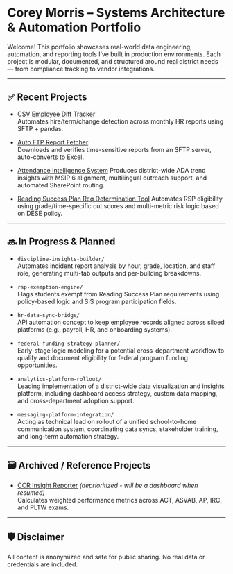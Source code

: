 # Corey Morris – Systems Architecture & Automation Portfolio

Welcome! This portfolio showcases real-world data engineering, automation, and reporting tools I’ve built in production environments. Each project is modular, documented, and structured around real district needs — from compliance tracking to vendor integrations.

---

## ✅ Recent Projects
- [CSV Employee Diff Tracker](https://github.com/coreym7/CSV-Comparator)  
  Automates hire/term/change detection across monthly HR reports using SFTP + pandas.

- [Auto FTP Report Fetcher](https://github.com/coreym7/Auto-FTP-Report)  
  Downloads and verifies time-sensitive reports from an SFTP server, auto-converts to Excel.

- [Attendance Intelligence System](https://github.com/coreym7/attendance-intelligence-system)
  Produces district-wide ADA trend insights with MSIP 6 alignment, multilingual outreach support, and automated SharePoint routing.

- [Reading Success Plan Req Determination Tool](https://github.com/coreym7/rsp-determination-tool)
  Automates RSP eligibility using grade/time-specific cut scores and multi-metric risk logic based on DESE policy.
---

## 🔜  In Progress & Planned

- `discipline-insights-builder/`  
  Automates incident report analysis by hour, grade, location, and staff role, generating multi-tab outputs and per-building breakdowns.
  
- `rsp-exemption-engine/`  
  Flags students exempt from Reading Success Plan requirements using policy-based logic and SIS program participation fields.
  
- `hr-data-sync-bridge/`  
  API automation concept to keep employee records aligned across siloed platforms (e.g., payroll, HR, and onboarding systems).
  
- `federal-funding-strategy-planner/`  
  Early-stage logic modeling for a potential cross-department workflow to qualify and document eligibility for federal program funding opportunities.
  
- `analytics-platform-rollout/`  
  Leading implementation of a district-wide data visualization and insights platform, including dashboard access strategy, custom data mapping, and cross-department adoption support.
  
- `messaging-platform-integration/`  
  Acting as technical lead on rollout of a unified school-to-home communication system, coordinating data syncs, stakeholder training, and long-term automation strategy.

---
## 🗃️ Archived / Reference Projects

- [CCR Insight Reporter](https://github.com/coreym7/CSV-Comparator) *(deprioritized - will be a dashboard when resumed)*  
  Calculates weighted performance metrics across ACT, ASVAB, AP, IRC, and PLTW exams.

---

## 🛡️ Disclaimer

All content is anonymized and safe for public sharing. No real data or credentials are included.

